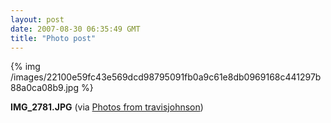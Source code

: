 ```yaml
---
layout: post
date: 2007-08-30 06:35:49 GMT
title: "Photo post"
---
```

{% img /images/22100e59fc43e569dcd98795091fb0a9c61e8db0969168c441297b88a0ca08b9.jpg %}

<b>IMG_2781.JPG</b> (via <a href="http://www.flickr.com/photos/travisjohnson/1272948519/">Photos from travisjohnson</a>)